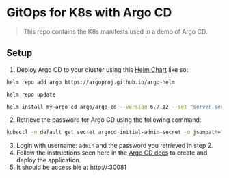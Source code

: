 # GitOps for K8s with Argo CD


> This repo contains the K8s manifests used in a demo of Argo CD.

## Setup
1. Deploy Argo CD to your cluster using this [Helm Chart](https://artifacthub.io/packages/helm/argo/argo-cd) like so:
```sh
helm repo add argo https://argoproj.github.io/argo-helm

helm repo update

helm install my-argo-cd argo/argo-cd --version 6.7.12 --set "server.service.type=NodePort"
```
2. Retrieve the password for Argo CD using the following command:
```sh
kubectl -n default get secret argocd-initial-admin-secret -o jsonpath="{.data.password}" | base64 -d
```
3. Login with username: `admin` and the password you retrieved in step 2.
4. Follow the instructions seen here in the [Argo CD docs](https://argo-cd.readthedocs.io/en/stable/getting_started/#creating-apps-via-ui) to create and deploy the application.
5. It should be accessible at http://<server-ip>:30081
